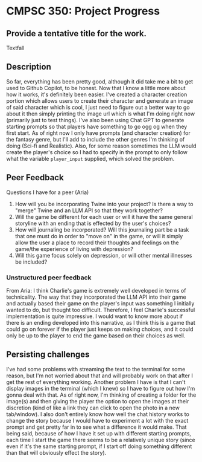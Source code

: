 # CMPSC 350: Project Progress

## Provide a tentative title for the work.

Textfall

## Description

So far, everything has been pretty good, although it did take me a bit to get used to Github Copilot, to be honest. Now that I know a little more about how it works, it's definitely been easier. I've created a character creation portion which allows users to create their character and generate an image of said character which is cool, I just need to figure out a better way to go about it then simply printing the image url which is what I'm doing right now (primarily just to test things). I've also been using Chat GPT to generate starting prompts so that players have something to go ogg og when they first start. As of right now I only have prompts (and character creation) for the fantasy genre, but I'll add to include the other genres I'm thinking of doing (Sci-fi and Realistic). Also, for some reason sometimes the LLM would create the player's choice so I had to specify in the prompt to only follow what the variable `player_input` supplied, which solved the problem.

## Peer Feedback

Questions I have for a peer (Aria)
1. How will you be incorporating Twine into your project? Is there a way to "merge" Twine and an LLM API so that they work together?
2. Will the game be different for each user or will it have the same general storyline with an ending that is effected by the user's choices?
3. How will journaling be incorporated? Will this journaling part be a task that one must do in order to "move on" in the game, or will it simply allow the user a place to record their thoughts and feelings on the game/the experience of living with depression?
4. Will this game focus solely on depression, or will other mental illnesses be included?

### Unstructured peer feedback

From Aria: I think Charlie's game is extremely well developed in terms of technicality. The way that they incorporated the LLM API into their game and actually based their game on the player's input was something I initially wanted to do, but thought too difficult. Therefore, I feel Charlie's successful implementation is quite impressive. I would want to know more about if there is an ending developed into this narrative, as I think this is a game that could go on forever if the player just keeps on making choices, and it could only be up to the player to end the game based on their choices as well.

## Persisting challenges

I've had some problems with streaming the text to the terminal for some reason, but I'm not worried about that and will probably work on that after I get the rest of everything working. Another problem I have is that I can't display images in the terminal (which I knew) so I have to figure out how I'm gonna deal with that. As of right now, I'm thinking of creating a folder for the image(s) and then giving the player the option to open the images at their discretion (kind of like a link they can click to open the photo in a new tab/window). I also don't entirely know how well the chat history works to change the story because I would have to experiment a lot with the exact prompt and get pretty far in to see what a difference it would make. That being said, because of how I have it set up with different starting prompts, each time I start the game there seems to be a relatively unique story (since even if it's the same starting prompt, if I start off doing something different than that will obviously effect the story).
